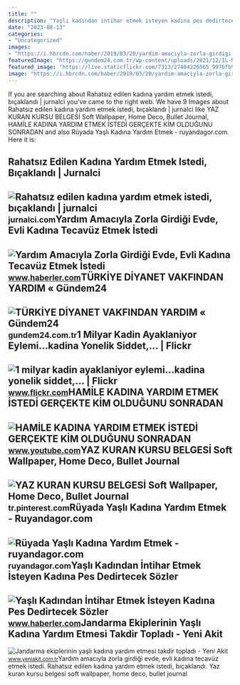 ```yaml
---
title: ""
description: "Yaşlı kadından i̇ntihar etmek i̇steyen kadına pes dedirtecek sözler"
date: "2023-08-13"
categories:
- "Uncategorized"
images:
- "https://i.hbrcdn.com/haber/2019/03/20/yardim-amaciyla-zorla-girdigi-evde-kadina-tec-2-11856396_o.jpg"
featuredImage: "https://gundem24.com.tr/wp-content/uploads/2021/12/IL-MUFTULUGU-YARDIM-KAMPANYASI.jpg"
featured_image: "https://live.staticflickr.com/7313/27484226565_997bfb914d.jpg"
image: "https://i.hbrcdn.com/haber/2019/03/20/yardim-amaciyla-zorla-girdigi-evde-kadina-tec-2-11856396_o.jpg"
---
```


If you are searching about Rahatsız edilen kadına yardım etmek istedi, bıçaklandı | jurnalci you've came to the right web. We have 9 Images about Rahatsız edilen kadına yardım etmek istedi, bıçaklandı | jurnalci like YAZ KURAN KURSU BELGESİ Soft Wallpaper, Home Deco, Bullet Journal, HAMİLE KADINA YARDIM ETMEK İSTEDİ GERÇEKTE KİM OLDUĞUNU SONRADAN and also Rüyada Yaşlı Kadına Yardım Etmek - ruyandagor.com. Here it is:

Rahatsız Edilen Kadına Yardım Etmek Istedi, Bıçaklandı | Jurnalci
-----------------------------------------------------------------

 ![Rahatsız edilen kadına yardım etmek istedi, bıçaklandı | jurnalci](https://jurnalci.com/wp-content/uploads/2022/11/rahatsiz-edilen-kadina-yardim-etmek-istedi-bicaklandi-Z8PK4FAC-780x470.jpg) <small>jurnalci.com</small>Yardım Amacıyla Zorla Girdiği Evde, Evli Kadına Tecavüz Etmek İstedi
--------------------------------------------------------------------

 ![Yardım Amacıyla Zorla Girdiği Evde, Evli Kadına Tecavüz Etmek İstedi](https://i.hbrcdn.com/haber/2019/03/20/yardim-amaciyla-zorla-girdigi-evde-kadina-tec-2-11856396_o.jpg) <small>www.haberler.com</small>TÜRKİYE DİYANET VAKFINDAN YARDIM « Gündem24
-------------------------------------------

 ![TÜRKİYE DİYANET VAKFINDAN YARDIM « Gündem24](https://gundem24.com.tr/wp-content/uploads/2021/12/IL-MUFTULUGU-YARDIM-KAMPANYASI.jpg) <small>gundem24.com.tr</small>1 Milyar Kadin Ayaklaniyor Eylemi...kadina Yonelik Siddet,… | Flickr
--------------------------------------------------------------------

 ![1 milyar kadin ayaklaniyor eylemi...kadina yonelik siddet,… | Flickr](https://live.staticflickr.com/7313/27484226565_997bfb914d.jpg) <small>www.flickr.com</small>HAMİLE KADINA YARDIM ETMEK İSTEDİ GERÇEKTE KİM OLDUĞUNU SONRADAN
----------------------------------------------------------------

 ![HAMİLE KADINA YARDIM ETMEK İSTEDİ GERÇEKTE KİM OLDUĞUNU SONRADAN](https://i.ytimg.com/vi/80DudLdG9jQ/maxresdefault.jpg) <small>www.youtube.com</small>YAZ KURAN KURSU BELGESİ Soft Wallpaper, Home Deco, Bullet Journal
-----------------------------------------------------------------

 ![YAZ KURAN KURSU BELGESİ Soft Wallpaper, Home Deco, Bullet Journal](https://i.pinimg.com/originals/4d/22/2b/4d222b860f376d931ffcf3121a36bab7.jpg) <small>tr.pinterest.com</small>Rüyada Yaşlı Kadına Yardım Etmek - Ruyandagor.com
-------------------------------------------------

 ![Rüyada Yaşlı Kadına Yardım Etmek - ruyandagor.com](https://images.ruyandagor.com/2017/04/yasli-kadina-yardim-etmek-1933.jpg) <small>ruyandagor.com</small>Yaşlı Kadından İntihar Etmek İsteyen Kadına Pes Dedirtecek Sözler
-----------------------------------------------------------------

 ![Yaşlı Kadından İntihar Etmek İsteyen Kadına Pes Dedirtecek Sözler](https://i.hbrcdn.com/haber/2017/04/13/yasli-kadindan-intihar-etmek-isteyen-kadina-pes-9495807_9506_o.jpg) <small>www.haberler.com</small>Jandarma Ekiplerinin Yaşlı Kadına Yardım Etmesi Takdir Topladı - Yeni Akit
--------------------------------------------------------------------------

 ![Jandarma ekiplerinin yaşlı kadına yardım etmesi takdir topladı - Yeni Akit](https://cdn.yeniakit.com.tr/images/news/625/jandarma-ekiplerinin-yasli-kadina-yardim-etmesi-takdir-topladi-1554813150.jpg) <small>www.yeniakit.com.tr</small>Yardım amacıyla zorla girdiği evde, evli kadına tecavüz etmek i̇stedi. Rahatsız edilen kadına yardım etmek istedi, bıçaklandı. Yaz kuran kursu belgesi̇ soft wallpaper, home deco, bullet journal
